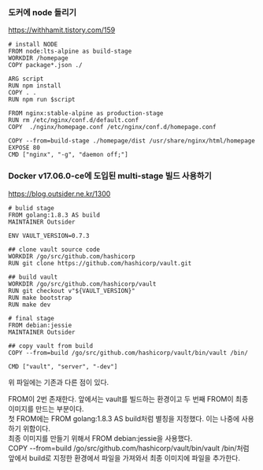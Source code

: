 ### 도커에 node 돌리기
https://withhamit.tistory.com/159
```docker
# install NODE
FROM node:lts-alpine as build-stage
WORKDIR /homepage
COPY package*.json ./
 
ARG script 
RUN npm install
COPY . .
RUN npm run $script
 
FROM nginx:stable-alpine as production-stage
RUN rm /etc/nginx/conf.d/default.conf
COPY  ./nginx/homepage.conf /etc/nginx/conf.d/homepage.conf
 
COPY --from=build-stage ./homepage/dist /usr/share/nginx/html/homepage
EXPOSE 80
CMD ["nginx", "-g", "daemon off;"]
```

### Docker v17.06.0-ce에 도입된 multi-stage 빌드 사용하기
https://blog.outsider.ne.kr/1300
```docker
# bulid stage
FROM golang:1.8.3 AS build
MAINTAINER Outsider

ENV VAULT_VERSION=0.7.3

## clone vault source code
WORKDIR /go/src/github.com/hashicorp
RUN git clone https://github.com/hashicorp/vault.git

## build vault
WORKDIR /go/src/github.com/hashicorp/vault
RUN git checkout v"${VAULT_VERSION}"
RUN make bootstrap
RUN make dev

# final stage
FROM debian:jessie
MAINTAINER Outsider

## copy vault from build
COPY --from=build /go/src/github.com/hashicorp/vault/bin/vault /bin/

CMD ["vault", "server", "-dev"]
```
위 파일에는 기존과 다른 점이 있다.

FROM이 2번 존재한다. 앞에서는 vault를 빌드하는 환경이고 두 번째 FROM이 최종 이미지를 만드는 부분이다.  
첫 FROM에는 FROM golang:1.8.3 AS build처럼 별칭을 지정했다. 이는 나중에 사용하기 위함이다.  
최종 이미지를 만들기 위해서 FROM debian:jessie을 사용했다.  
COPY --from=build /go/src/github.com/hashicorp/vault/bin/vault /bin/처럼 앞에서 build로 지정한 환경에서 파일을 가져와서 최종 이미지에 파일을 추가한다.  

